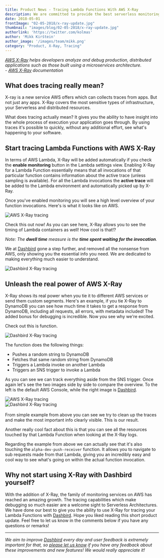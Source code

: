 ```yaml
---
title: Product News - Tracing Lambda Functions With AWS X-Ray
description: We are committed to provide the best serverless monitoring and debugging experience out there. Here's what we have been working on lately.
date: 2018-05-01
frontImage: "02-05-2018/x-ray-update.jpg"
thumbnail: "images/blog/02-05-2018/x-ray-update.jpg"
authorlink: 'https://twitter.com/kolmas'
author: 'Mikk Kirštein'
author_image: '/images/team/mikk.png'
category: "Product, X-Ray, Tracing"
---
```


<i class="quote pull-left"><a href="https://aws.amazon.com/xray/">AWS X-Ray</a> helps developers analyze and debug production, distributed applications such as those built using a microservices architecture. <br> <span class="pull-right">- <a href="https://aws.amazon.com/xray/">AWS X-Ray</a> documentation<span></i>

## What does tracing really mean?

X-ray is a new service AWS offers which can collects traces from apps. But not just any apps. X-Ray covers the most sensitive types of infrastructure, your Serverless and distributed resources.

What does tracing actually mean? It gives you the ability to have insight into the whole process of execution your application goes through. By using traces it's possible to quickly, without any additional effort, see what's happening to your software.


## Start tracing Lambda Functions with AWS X-Ray
In terms of AWS Lambda, X-Ray will be added automatically if you check the **enable monitoring** button in the Lambda settings view. Enabling X-Ray for a Lambda Function essentially means that all invocations of that particular function contains information about the active trace (unless sampling is available). For all the Lambda invocations the **active trace** will be added to the Lambda environment and automatically picked up by X-Ray.

Once you've enabled monitoring you will see a high level overview of your function invocations. Here's is what it looks like on AWS.

![AWS X-Ray tracing](/images/blog/02-05-2018/trace-1.png)

Check this out now! As you can see here, X-Ray allows you to see the timing of Lambda containers as well! How cool is that!? 

_Note: The **dwell time** measure is the **time spent waiting for the invocation**._

We at [Dashbird](htttps://dashbird.io/) gone a step further, and removed all the nonsense from AWS, only showing you the essential info you need. We are dedicated to making everything much easier to understand.

![Dashbird X-Ray tracing](/images/blog/02-05-2018/trace-2-dashbirdapp.png)

## Unleash the real power of AWS X-Ray

X-Ray shows its real power when you tie it to different AWS services or send them custom segments. Here's an example, if you tie X-Ray to DynamoDB you can see how much time it takes to get a response from DynamoDB, including all requests, all errors, with metadata included! The added bonus for debugging is incredible. Now you see why we're excited.

Check out this is function. 

![Dashbird X-Ray tracing](/images/blog/02-05-2018/trace-3-dashbirdapp.png)


The function does the following things:

- Pushes a random string to DynamoDB
- Fetches that same random string from DynamoDB
- Triggers a Lambda invoke on another Lambda
- Triggers an SNS trigger to invoke a Lambda

As you can see we can track everything aside from the SNS trigger. Once again let's see the two images side by side to compare the overview. To the left is the default AWS Console, while the right image is [Dashbird](https://dashbird.io).

<div class="row">
  <div class="col-xs-12 col-sm-6">
    <img src="/images/blog/02-05-2018/trace-4-aws-console.png" alt="AWS X-Ray tracing">
  </div>
  <div class="col-xs-12 col-sm-6">
    <img src="/images/blog/02-05-2018/trace-5-dashbirdapp.png" alt="Dashbird X-Ray tracing">
  </div>
</div>

<br>
From simple example from above you can see we try to clean up the traces and make the most important info clearly visible. This is our result.

Another really cool fact about this is that you can see all the resources touched by that Lambda Function when looking at the X-Ray logs.

Regarding the example from above we can actually see that it's also touching the `alpha-dev-push-receiver` function.
It allows you to navigate to sub requests made from that Lambda, giving you an incredibly easy and cool way to see what's going on within the actual function invocation.

## Why not start using X-Ray with Dashbird yourself?
With the addition of X-Ray, the family of monitoring services on AWS has reached an amazing growth. The tracing capabilities which make debugging so much easier are a welcome sight to Serverless Architectures. We have done our best to give you the ability to use X-Ray for tracing your Lambda Functions with [Dashbird](https://dashbird.io/). Hope you liked reading this short product update. Feel free to let us know in the comments below if you have any questions or remarks!

---

_We aim to improve [Dashbird](https://dashbird.io/) every day and user feedback is extremely important for that, so [please let us know](mailto:support@dashbird.io) if you have any feedback about these improvements and new features! We would really appreciate it!_